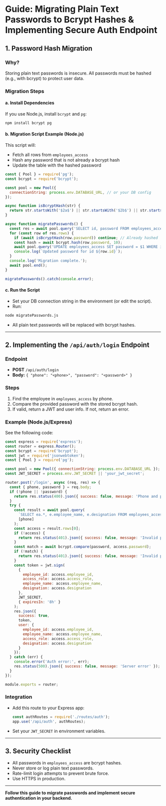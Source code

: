 # Guide: Migrating Plain Text Passwords to Bcrypt Hashes & Implementing Secure Auth Endpoint

## 1. Password Hash Migration

### Why?
Storing plain text passwords is insecure. All passwords must be hashed (e.g., with bcrypt) to protect user data.

### Migration Steps

#### a. Install Dependencies
If you use Node.js, install `bcrypt` and `pg`:
```bash
npm install bcrypt pg
```

#### b. Migration Script Example (Node.js)
This script will:
- Fetch all rows from `employees_access`
- Hash any password that is not already a bcrypt hash
- Update the table with the hashed password

```js
const { Pool } = require('pg');
const bcrypt = require('bcrypt');

const pool = new Pool({
  connectionString: process.env.DATABASE_URL, // or your DB config
});

async function isBcryptHash(str) {
  return str.startsWith('$2a$') || str.startsWith('$2b$') || str.startsWith('$2y$');
}

async function migratePasswords() {
  const res = await pool.query('SELECT id, password FROM employees_access');
  for (const row of res.rows) {
    if (await isBcryptHash(row.password)) continue; // Already hashed
    const hash = await bcrypt.hash(row.password, 10);
    await pool.query('UPDATE employees_access SET password = $1 WHERE id = $2', [hash, row.id]);
    console.log(`Updated password for id ${row.id}`);
  }
  console.log('Migration complete.');
  await pool.end();
}

migratePasswords().catch(console.error);
```

#### c. Run the Script
- Set your DB connection string in the environment (or edit the script).
- Run:
```bash
node migratePasswords.js
```
- All plain text passwords will be replaced with bcrypt hashes.

---

## 2. Implementing the `/api/auth/login` Endpoint

### Endpoint
- **POST** `/api/auth/login`
- **Body:** `{ "phone": "<phone>", "password": "<password>" }`

### Steps
1. Find the employee in `employees_access` by phone.
2. Compare the provided password with the stored bcrypt hash.
3. If valid, return a JWT and user info. If not, return an error.

### Example (Node.js/Express)
See the following code:

```js
const express = require('express');
const router = express.Router();
const bcrypt = require('bcrypt');
const jwt = require('jsonwebtoken');
const { Pool } = require('pg');

const pool = new Pool({ connectionString: process.env.DATABASE_URL });
const JWT_SECRET = process.env.JWT_SECRET || 'your_jwt_secret';

router.post('/login', async (req, res) => {
  const { phone, password } = req.body;
  if (!phone || !password) {
    return res.status(400).json({ success: false, message: 'Phone and password required' });
  }
  try {
    const result = await pool.query(
      `SELECT ea.*, e.employee_name, e.designation FROM employees_access ea JOIN employees e ON ea.employee_id = e.employee_id WHERE ea.phone = $1`,
      [phone]
    );
    const access = result.rows[0];
    if (!access) {
      return res.status(401).json({ success: false, message: 'Invalid phone or password' });
    }
    const match = await bcrypt.compare(password, access.password);
    if (!match) {
      return res.status(401).json({ success: false, message: 'Invalid phone or password' });
    }
    const token = jwt.sign(
      {
        employee_id: access.employee_id,
        access_role: access.access_role,
        employee_name: access.employee_name,
        designation: access.designation
      },
      JWT_SECRET,
      { expiresIn: '8h' }
    );
    res.json({
      success: true,
      token,
      user: {
        employee_id: access.employee_id,
        employee_name: access.employee_name,
        access_role: access.access_role,
        designation: access.designation
      }
    });
  } catch (err) {
    console.error('Auth error:', err);
    res.status(500).json({ success: false, message: 'Server error' });
  }
});

module.exports = router;
```

### Integration
- Add this route to your Express app:
  ```js
  const authRoutes = require('./routes/auth');
  app.use('/api/auth', authRoutes);
  ```
- Set your `JWT_SECRET` in environment variables.

---

## 3. Security Checklist
- All passwords in `employees_access` are bcrypt hashes.
- Never store or log plain text passwords.
- Rate-limit login attempts to prevent brute force.
- Use HTTPS in production.

---

**Follow this guide to migrate passwords and implement secure authentication in your backend.** 